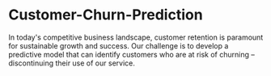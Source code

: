 # Customer-Churn-Prediction
In today's competitive business landscape, customer retention is paramount for sustainable growth and success. Our challenge is to develop a predictive model that can identify customers who are at risk of churning – discontinuing their use of our service.
